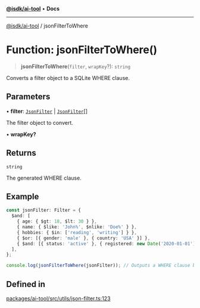 [**@isdk/ai-tool**](../README.md) • **Docs**

***

[@isdk/ai-tool](../globals.md) / jsonFilterToWhere

# Function: jsonFilterToWhere()

> **jsonFilterToWhere**(`filter`, `wrapKey`?): `string`

Converts a filter object to a SQLite WHERE clause.

## Parameters

• **filter**: [`JsonFilter`](../interfaces/JsonFilter.md) \| [`JsonFilter`](../interfaces/JsonFilter.md)[]

The filter object to convert.

• **wrapKey?**

## Returns

`string`

The generated WHERE clause.

## Example

```ts
const jsonFilter: Filter = {
  $and: [
    { age: { $gt: 18, $lt: 30 } },
    { name: { $like: 'John%', $nlike: 'Doe%' } },
    { hobbies: { $in: ['reading', 'writing'] } },
    { $or: [{ gender: 'male' }, { country: 'USA' }] },
    { $and: [{ status: 'active' }, { registered: new Date('2020-01-01') }] },
  ],
};

console.log(jsonFilterToWhere(jsonFilter)); // Outputs a WHERE clause based on the given filter
```

## Defined in

[packages/ai-tool/src/utils/json-filter.ts:123](https://github.com/isdk/ai-tool.js/blob/37ada542a786fbbc770f2d61beb564f6e603941d/src/utils/json-filter.ts#L123)
